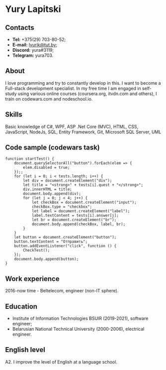 # Yury Lapitski
## Contacts
* __Tel:__ +375(29) 703-80-52;
* __E-mail:__ lyurik@tut.by;
* __Discord:__ yura#3119;
* __Telegram:__ yura703.
## About
I love programming and try to constantly develop in this. I want to become a Full-stack development specialist.
In my free time I am engaged in self-study using various online courses (coursera.org, itvdn.com and others), I train on codewars.com and nodeschool.io.
## Skills
Basic knowledge of C#, WPF, ASP .Net Core (MVC), HTML, CSS, JavaScript, NodeJs, SQL, Entity Framework, Git, Microsoft SQL Server, UML
## Code sample (codewars task)
    function startTest() {
        document.querySelectorAll("button").forEach(elem => {
            elem.disabled = true;
        });;
        for (let i = 0; i < tests.length; i++) {
            let div = document.createElement("div");
            let title = "<strong>" + tests[i].quest + "</strong>";
            div.innerHTML = title;
            document.body.append(div);
            for (let j = 0; j < 4; j++) {
                let checkBox = document.createElement("input");
                checkBox.type = "checkbox";
                let label = document.createElement("label");
                label.textContent = tests[i].answer[j];
                let br = document.createElement("br");
                document.body.append(checkBox, label, br);
            }
        }
        let button = document.createElement("button");
        button.textContent = "Отправить";
        button.addEventListener("click", function () {
            CheckTest();
        });
        document.body.append(button);
    } 
## Work experience
2016-now time - Beltelecom, engineer (non-IT sphere).
## Education
* Institute of Information Technologies BSUIR (2019-2021), software engineer;
* Belarusian National Technical University (2000-2006), electrical engineer.
## English level
A2. I improve the level of English at a language school.